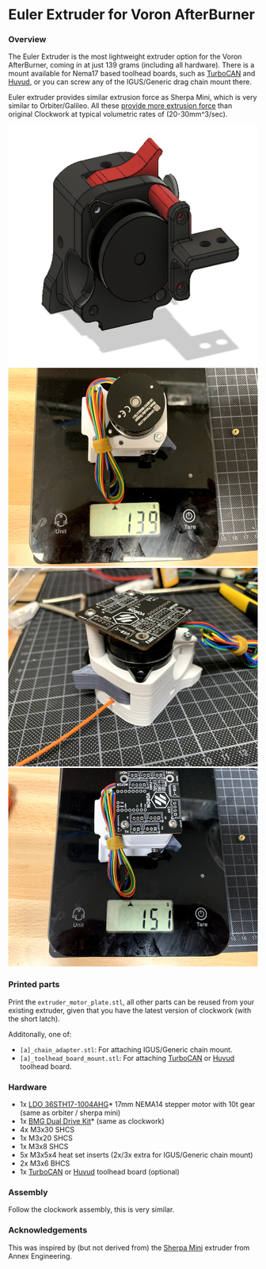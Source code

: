 # Euler Extruder for Voron AfterBurner

### Overview

The Euler Extruder is the most lightweight extruder option for the Voron AfterBurner, coming in at just 139 grams (including all hardware). There is a mount available for Nema17 based toolhead boards, such as [TurboCAN] and [Huvud], or you can screw any of the IGUS/Generic drag chain mount there.

Euler extruder provides similar extrusion force as Sherpa Mini, which is very similar to Orbiter/Galileo. All these [provide more extrusion force] than original Clockwork at typical volumetric rates of (20-30mm^3/sec).

[TurboCAN]: https://github.com/henrikssn/TurboCAN
[Huvud]: https://github.com/bondus/KlipperToolboard
[provide more extrusion force]: https://github.com/Annex-Engineering/Annex-Engineering.github.io/blob/master/extruder_force.md


<img src="Images/0.png" height=486 width=567 />
<img src="Images/1.jpg" height=400 width=533 />
<img src="Images/2.jpg" height=400 width=533 />
<img src="Images/3.jpg" height=400 width=533 />

### Printed parts

Print the `extruder_motor_plate.stl`, all other parts can be reused from your existing extruder, given that you have the latest version of clockwork (with the short latch).

Additonally, one of:

* `[a]_chain_adapter.stl`: For attaching IGUS/Generic chain mount.
* `[a]_toolhead_board_mount.stl`: For attaching [TurboCAN] or [Huvud] toolhead board.

### Hardware

* 1x [LDO 36STH17-1004AHG]* 17mm NEMA14 stepper motor with 10t gear (same as orbiter / sherpa mini)
* 1x [BMG Dual Drive Kit]* (same as clockwork)
* 4x M3x30 SHCS
* 1x M3x20 SHCS
* 1x M3x8 SHCS
* 5x M3x5x4 heat set inserts (2x/3x extra for IGUS/Generic chain mount)
* 2x M3x6 BHCS
* 1x [TurboCAN] or [Huvud] toolhead board (optional)

[LDO 36STH17-1004AHG]: https://www.aliexpress.com/item/4001346055973.html
[BMG Dual Drive Kit]: https://www.aliexpress.com/item/4000021186440.html

### Assembly

Follow the clockwork assembly, this is very similar.

### Acknowledgements

This was inspired by (but not derived from) the [Sherpa Mini] extruder from Annex Engineering.

[Sherpa Mini]: https://github.com/Annex-Engineering/Sherpa_Mini-Extruder